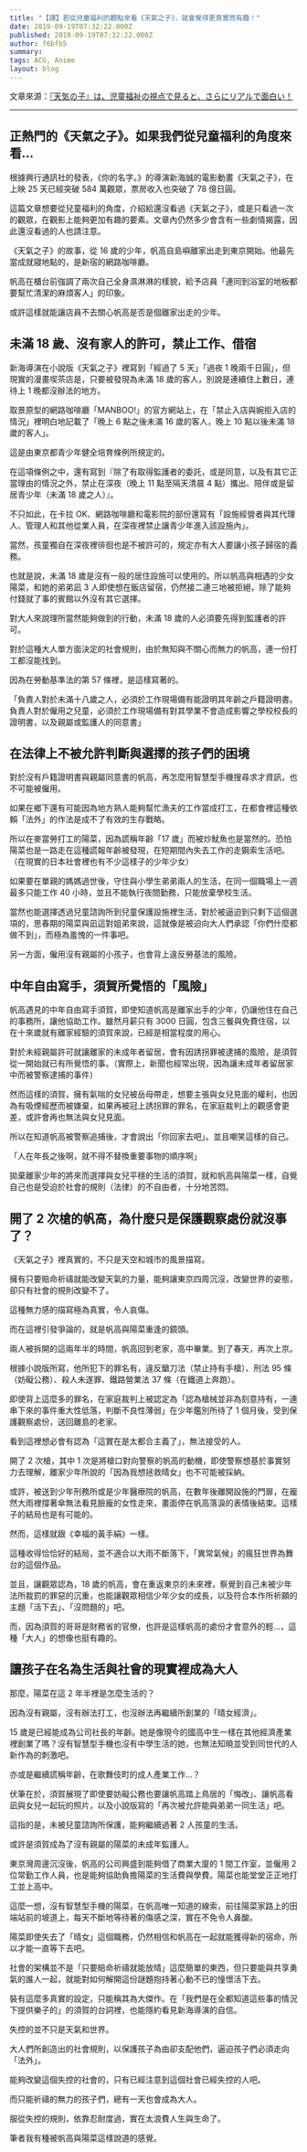 ```yaml
---
title: "【譯】若從兒童福利的觀點來看《天氣之子》，就會覺得更真實而有趣！"
date: 2019-09-19T07:32:22.000Z
published: 2019-09-19T07:32:22.000Z
author: f6bfb5
summary:
tags: ACG, Anime
layout: blog
---
```


文章來源：[『天気の子』は、児童福祉の視点で見ると、さらにリアルで面白い！](https://hbol.jp/199661?display=b)

---

## 正熱門的《天氣之子》。如果我們從兒童福利的角度來看…

根據興行通訊社的發表，《你的名字。》的導演新海誠的電影動畫《天氣之子》，在上映 25 天已經突破 584 萬觀眾，票房收入也突破了 78 億日圓。

這篇文章想要從兒童福利的角度，介紹給還沒看過《天氣之子》，或是只看過一次的觀眾，在觀影上能夠更加有趣的要素。文章內仍然多少會含有一些劇情揭露，因此還沒看過的人也請注意。

《天氣之子》的故事，從 16 歲的少年，帆高自島嶼離家出走到東京開始。他最先當成就寢地點的，是新宿的網路咖啡廳。

帆高在櫃台前強調了兩次自己全身濕淋淋的樣貌，給予店員「連同到浴室的地板都要幫忙清潔的麻煩客人」的印象。

或許這樣就能讓店員不去關心帆高是否是個離家出走的少年。

## 未滿 18 歲、沒有家人的許可，禁止工作、借宿

新海導演在小說版《天氣之子》裡寫到「經過了 5 天」「過夜 1 晚兩千日圓」，但現實的漫畫喫茶店是，只要被發現為未滿 18 歲的客人，別說是連續住上數日，連待上 1 晚都沒辦法的地方。

取景原型的網路咖啡廳「MANBOO!」的官方網站上，在「禁止入店與婉拒入店的情況」裡明白地記載了「晚上 6 點之後未滿 16 歲的客人，晚上 10 點以後未滿 18 歲的客人」。

這是由東京都青少年健全培育條例所規定的。

在這項條例之中，還有寫到『除了有取得監護者的委託，或是同意，以及有其它正當理由的情況之外，禁止在深夜（晚上 11 點至隔天清晨 4 點）攜出、陪伴或是留居青少年（未滿 18 歲之人）』。

不只如此，在卡拉 OK、網路咖啡廳和電影院的部份還寫有「設施經營者與其代理人、管理人和其他從業人員，在深夜裡禁止讓青少年進入該設施內」。

當然，孩童獨自在深夜裡徘徊也是不被許可的，規定亦有大人要讓小孩子歸宿的義務。

也就是說，未滿 18 歲是沒有一般的居住設施可以使用的。所以帆高與相遇的少女陽菜，和她的弟弟凪 3 人即使想在飯店留宿，仍然接二連三地被拒絕，除了能夠付錢就了事的賓館以外沒有其它選擇。

對大人來說理所當然能夠做到的行動，未滿 18 歲的人必須要先得到監護者的許可。

對於這種大人單方面決定的社會規則，由於無知與不關心而無力的帆高，連一份打工都沒能找到。

因為在勞動基準法的第 57 條裡，是這樣寫著的。

「負責人對於未滿十八歲之人，必須於工作現場備有能證明其年齡之戶籍證明書。負責人對於僱用之兒童，必須於工作現場備有對其學業不會造成影響之學校校長的證明書，以及親屬或監護人的同意書」

## 在法律上不被允許判斷與選擇的孩子們的困境

對於沒有戶籍證明書與親屬同意書的帆高，再怎麼用智慧型手機搜尋求才資訊，也不可能被僱用。

如果在鄉下還有可能因為地方熟人能夠幫忙漁夫的工作當成打工，在都會裡這種依賴「法外」的作法是成不了有效的生存戰略。

所以在麥當勞打工的陽菜，因為謊稱年齡「17 歲」而被炒魷魚也是當然的。恐怕陽菜也是一路走在這種謊報年齡被發現，在短期間內失去工作的走鋼索生活吧。（在現實的日本社會裡也有不少這樣子的少年少女）

如果要在單親的媽媽過世後，守住與小學生弟弟兩人的生活，在同一個職場上一週最多只能工作 40 小時，並且不能執行夜間勤務，只能放棄學校生活。

當然也能選擇透過兒童諮詢所到兒童保護設施裡生活，對於被逼迫到只剩下這個選項的，思春期的陽菜與凪這對姐弟來說，這就像是被迫向大人們承認「你們什麼都做不到」，而極為羞愧的一件事吧。

另一方面，僱用沒有親屬的小孩子，也會背上違反勞基法的風險。

## 中年自由寫手，須賀所覺悟的「風險」

帆高遇見的中年自由寫手須賀，即使知道帆高是離家出手的少年，仍讓他住在自己的事務所，讓他協助工作。雖然月薪只有 3000 日圓，包含三餐與免費住宿，以在十來歲就有離家經驗的須賀來說，已經是相當程度的用心。

對於未經親屬許可就讓離家的未成年者留居，會有因誘拐罪被逮捕的風險，是須賀從一開始就已有所覺悟的事。（實際上，新聞也經常出現，因為讓未成年者留居家中而被警察逮捕的事件）

然而這樣的須賀，擁有氣喘的女兒被岳母帶走，想要主張與女兒見面的權利，也因為有吸煙經歷而被嫌棄，如果再被冠上誘拐罪的罪名，在家庭裁判上的觀感會更差，或許會再也無法與女兒見面。

所以在知道帆高被警察追捕後，才會說出「你回家去吧」。並且嘲笑這樣的自己。

「人在年長之後啊，就不得不替換重要事物的順序啊」

拋棄離家少年的將來而選擇與女兒平穩的生活的須賀，就和帆高與陽菜一樣，自覺自己也是受迫於社會的規則（法律）的不自由者，十分地苦悶。

## 開了 2 次槍的帆高，為什麼只是保護觀察處份就沒事了？

《天氣之子》裡真實的，不只是天空和城市的風景描寫。

擁有只要賠命祈禱就能改變天氣的力量，能夠讓東京四周沉沒，改變世界的姿態，卻只有社會的規則改變不了。

這種無力感的描寫極為真實，令人哀傷。

而在這裡引發爭論的，就是帆高與陽菜重逢的鏡頭。

兩人被拆開的這兩年半的時間，帆高回到老家，高中畢業。到了春天，再次上京。

根據小說版所寫，他所犯下的罪名有，違反鎗刀法（禁止持有手槍）、刑法 95 條（妨礙公務）、殺人未遂罪、鐵路營業法 37 條（在鐵道上奔跑）。

即使背上這麼多的罪名，在家庭裁判上被認定為「認為槍械並非為刻意持有，一連串下來的事件重大性低落，判斷不良性薄弱」在少年鑑別所待了 1 個月後，受到保護觀察處份，送回離島的老家。

看到這裡想必會有認為「這實在是太都合主義了」，無法接受的人。

開了 2 次槍，其中 1 次是將槍口對向警察的帆高的動機，即使警察想基於事實努力去理解，離家少年所說的「因為我想拯救晴女」也不可能被採納。

或許，被送到少年刑務所或是少年醫療院的帆高，在數年後離開設施的門扉，在龐然大雨裡撐著傘無法看見臉龐的女性走來，畫面停在帆高落淚的表情後結束。這樣子的結局也是有可能的。

然而，這樣就跟《幸福的黃手絹》一樣。

這種收得恰恰好的結局，並不適合以大雨不斷落下，「異常氣候」的瘋狂世界為舞台的這個作品。

並且，讓觀眾認為，18 歲的帆高，會在重返東京的未來裡，察覺到自己未被少年法所裁罰的罪惡的沉重，也能讓觀眾相信少年少女的成長，以及符合本作所祈願的主題「活下去」、「沒問題的」吧。

而，因為須賀的哥哥是財務省的官僚，也許是這樣帆高的處份才會意外的輕…，這種「大人」的想像也挺有趣的。

## 讓孩子在名為生活與社會的現實裡成為大人

那麼，陽菜在這 2 年半裡是怎麼生活的？

因為沒有親屬，沒有辦法打工，也沒辦法再繼續所創業的「晴女經濟」。

15 歲是已經能成為公司社長的年齡。她是像現今的國高中生一樣在其他經濟產業裡創業了嗎？沒有智慧型手機也沒有中學生活的她，也無法知曉並受到同世代的人新作為的刺激吧。

亦或是繼續謊稱年齡，在歌舞伎町的成人產業工作…？

伏筆在於，須賀展現了即使要妨礙公務也要讓帆高踏上鳥居的「悔改」、讓帆高看凪與女兒一起玩的照片，以及小說版寫的「再次被允許能與弟弟一同生活」吧。

這指的是，未被兒童諮詢所保護，能夠繼續過著 2 人孩童的生活。

或許是須賀成為了沒有親屬的陽菜的未成年監護人。

東京灣周邊沉沒後，帆高的公司興盛到能夠借了商業大廈的 1 間工作室，並僱用 2 位常勤工作人員，也是能夠協助負擔陽菜的生活費與學費。陽菜也能堂堂正正地打工並上高中。

這麼一想，沒有智慧型手機的陽菜，在帆高唯一知道的線索，前往陽菜家路上的田端站前的坡道上，每天不斷地等待著的傷感之深，實在不免令人鼻酸。

陽菜即使失去了「晴女」這個職務，仍然相信和帆高在一起就能獲得新的宿命，所以才能一直等下去吧。

社會的架構並不是「只要賠命祈禱就能放晴」這麼簡單的東西，但只要能與共享勇氣的誰人一起，就能對如何解開這份謎題抱持著心動不已的憧憬活下去。

裝有這麼多真實的設定，只能稱其為大傑作。在「我們是在全都知道這些事的情況下提供樂子的」的須賀的台詞裡，也能隱約看見新海導演的自信。

失控的並不只是天氣和世界。

大人們所創造出的社會規則，以保護孩子為由卻支配他們，逼迫孩子們必須走向「法外」。

能夠改變這個失控的社會的，只有已經注意到這個社會已經失控的人吧。

而只能祈禱的無力的孩子們，總有一天也會成為大人。

服從失控的規則，依靠忍耐度過，實在太浪費人生與生命了。

筆者我有種被帆高與陽菜這樣說道的感覺。
